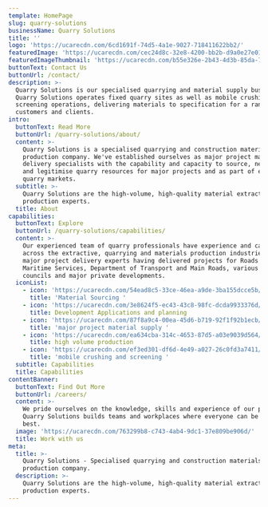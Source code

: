 ```yaml
---
template: HomePage
slug: quarry-solutions
businessName: Quarry Solutions
title: ''
logo: 'https://ucarecdn.com/6cd1691f-74d5-4a1e-9027-718411622bb2/'
featuredImage: 'https://ucarecdn.com/cec24d8c-32e8-4200-bb2b-d9a0e27e014d/'
featuredImageThumbnail: 'https://ucarecdn.com/b55e326e-2b43-4d3b-85da-7ee1fbdb0b38/'
buttonText: Contact Us
buttonUrl: /contact/
description: >-
  Quarry Solutions is our specialised quarrying and material supply business.
  Quarry Solutions operates fixed quarry sites as well as mobile crushing and
  screening operations, delivering materials to specification for a range of
  customers and clients. 
intro:
  buttonText: Read More
  buttonUrl: /quarry-solutions/about/
  content: >-
    Quarry Solutions is a specialised quarrying and construction materials
    production company. We've established ourselves as major project material
    delivery specialists with the capability and capacity to source, negotiate
    and legitimise quarry resources for major projects and as part of existing
    quarry markets.
  subtitle: >-
    Quarry Solutions are the high-volume, high-quality material extraction and
    production experts. 
  title: About
capabilities:
  buttonText: Explore
  buttonUrl: /quarry-solutions/capabilities/
  content: >-
    Our experienced team of quarry professionals have experience and capability
    across the extractive, quarrying and materials production industries. We are
    major project delivery experts having delivered projects for Roads and
    Maritime Services, Department of Transport and Main Roads, various local
    councils and major private developments.
  iconList:
    - icon: 'https://ucarecdn.com/54ead8c5-33ce-46ea-a9de-3ba155dcce5b/'
      title: 'Material Sourcing '
    - icon: 'https://ucarecdn.com/3e8624f5-ec43-43c8-98fc-dcda9933376d/'
      title: Development Applications and planning
    - icon: 'https://ucarecdn.com/87f8a9c4-00ea-45d6-b719-92f1f92b1ecb/'
      title: 'major project material supply '
    - icon: 'https://ucarecdn.com/ea634cba-314c-4653-87d5-a03e9039d564/'
      title: high volume production
    - icon: 'https://ucarecdn.com/ef3ed301-df6d-4e49-a027-26c0fd3a7411/'
      title: 'mobile crushing and screening '
  subtitle: Capabilities
  title: Capabilities
contentBanner:
  buttonText: Find Out More
  buttonUrl: /careers/
  content: >-
    We pride ourselves on the knowledge, skills and experience of our people.
    Quarry Solutions builds teams and workplaces where everyone can be their
    best.
  image: 'https://ucarecdn.com/763299b8-c743-4ab4-9dc1-37e809be906d/'
  title: Work with us
meta:
  title: >-
    Quarry Solutions - Specialised quarrying and construction materials
    production company.
  description: >-
    Quarry Solutions are the high-volume, high-quality material extraction and
    production experts.
---
```



